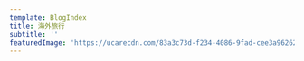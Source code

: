 ```yaml
---
template: BlogIndex
title: 海外旅行
subtitle: ''
featuredImage: 'https://ucarecdn.com/83a3c73d-f234-4086-9fad-cee3a9626230/'
---
```


